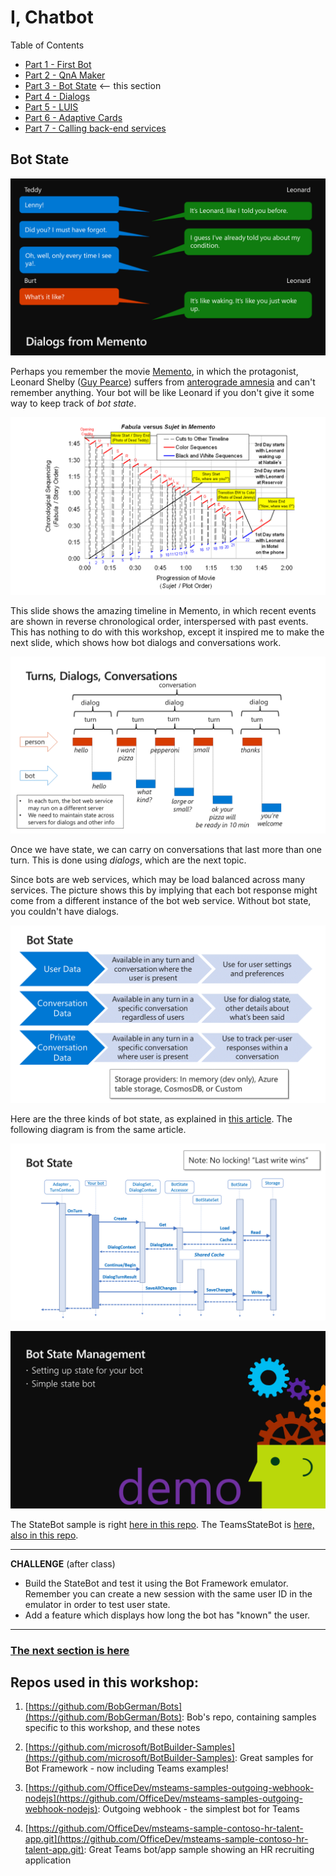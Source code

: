 # I, Chatbot

Table of Contents

* [Part 1 - First Bot](01-FirstBot.md)
* [Part 2 - QnA Maker](02-QnAMaker.md)
* [Part 3 - Bot State](03-State.md) <-- this section
* [Part 4 - Dialogs](04-Dialogs.md)
* [Part 5 - LUIS](05-LUIS.md)
* [Part 6 - Adaptive Cards](06-AdaptiveCards.md)
* [Part 7 - Calling back-end services](07-CallingServices.md)

## Bot State

![Slide](./Slides/Slide24.PNG)

Perhaps you remember the movie [Memento](https://en.wikipedia.org/wiki/Memento_(film)), in which the protagonist, Leonard Shelby
([Guy Pearce](https://en.wikipedia.org/wiki/Guy_Pearce)) suffers from [anterograde amnesia](https://en.wikipedia.org/wiki/Anterograde_amnesia) and can't remember anything. Your bot will be like Leonard if you don't give it some way to keep track of _bot state_.

![Slide](./Slides/Slide25.PNG)

This slide shows the amazing timeline in Memento, in which recent events are shown in reverse chronological order, interspersed with past events. This has nothing to do with this workshop, except it inspired me to make the next slide, which shows how bot dialogs and conversations work.

![Slide](./Slides/Slide26.PNG)

Once we have state, we can carry on conversations that last more than one turn. This is done using _dialogs_, which are the next topic.

Since bots are web services, which may be load balanced across many services. The picture shows this by implying that each bot response might come from a different instance of the bot web service. Without bot state, you couldn't have dialogs. 

![Slide](./Slides/Slide27.PNG)

Here are the three kinds of bot state, as explained in [this article](https://docs.microsoft.com/en-us/azure/bot-service/bot-builder-concept-state). The following diagram is from the same article.

![Slide](./Slides/Slide28.PNG)

![Slide](./Slides/Slide29.PNG)

The StateBot sample is right [here in this repo](../StateBot).
The TeamsStateBot is [here, also in this repo](../TeamsStateBot).

---
__**CHALLENGE**__ (after class)

* Build the StateBot and test it using the Bot Framework emulator. Remember you can create a new session with the same user ID in the emulator in order to test user state.
* Add a feature which displays how long the bot has "known" the user.

---

### [The next section is here](04-Dialogs.md)

## Repos used in this workshop:

1. [https://github.com/BobGerman/Bots](https://github.com/BobGerman/Bots): Bob's repo, containing samples specific to this workshop, and these notes

1. [https://github.com/microsoft/BotBuilder-Samples](https://github.com/microsoft/BotBuilder-Samples): Great samples for Bot Framework - now including Teams examples!

1. [https://github.com/OfficeDev/msteams-samples-outgoing-webhook-nodejs](https://github.com/OfficeDev/msteams-samples-outgoing-webhook-nodejs): Outgoing webhook - the simplest bot for Teams


1. [https://github.com/OfficeDev/msteams-sample-contoso-hr-talent-app.git](https://github.com/OfficeDev/msteams-sample-contoso-hr-talent-app.git): Great Teams bot/app sample showing an HR recruiting application


